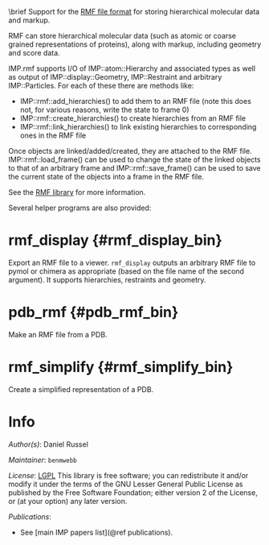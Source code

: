 \brief Support for the [RMF file format](https://integrativemodeling.org/rmf/nightly/doc/) for storing hierarchical molecular data and markup.

RMF can store hierarchical molecular data (such as atomic or coarse grained
representations of proteins), along with markup, including geometry
and score data.

 IMP.rmf supports I/O of IMP::atom::Hierarchy and associated types as
 well as output of IMP::display::Geometry, IMP::Restraint and
 arbitrary IMP::Particles. For each of these there are methods like:
 - IMP::rmf::add_hierarchies() to add them to an RMF file (note this does not,
   for various reasons, write the state to frame 0)
 - IMP::rmf::create_hierarchies() to create hierarchies from an RMF file
 - IMP::rmf::link_hierarchies() to link existing hierarchies to corresponding
   ones in the RMF file

 Once objects are linked/added/created, they are attached to the RMF file.
 IMP::rmf::load_frame() can be used to change the state of the linked objects
 to that of an arbitrary frame and IMP::rmf::save_frame() can be used to save
 the current state of the objects into a frame in the RMF file.

 See the [RMF library](https://integrativemodeling.org/rmf/nightly/doc/)
for more information.

Several helper programs are also provided:

# rmf_display {#rmf_display_bin}
Export an RMF file to a viewer.
`rmf_display` outputs an arbitrary
RMF file to pymol or chimera as appropriate (based on the file name of the
second argument). It supports hierarchies, restraints and geometry.

# pdb_rmf {#pdb_rmf_bin}
Make an RMF file from a PDB.

# rmf_simplify {#rmf_simplify_bin}
Create a simplified representation of a PDB.

# Info

_Author(s)_: Daniel Russel

_Maintainer_: `benmwebb`

_License_: [LGPL](https://www.gnu.org/licenses/old-licenses/lgpl-2.1.html)
This library is free software; you can redistribute it and/or
modify it under the terms of the GNU Lesser General Public
License as published by the Free Software Foundation; either
version 2 of the License, or (at your option) any later version.

_Publications_:
 - See [main IMP papers list](@ref publications).
